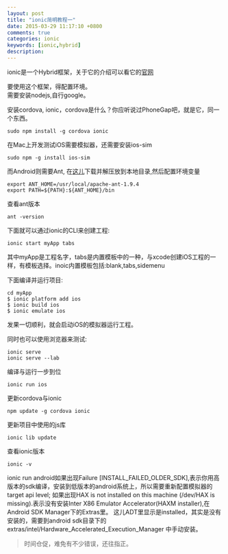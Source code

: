 ```yaml
---
layout: post
title: "ionic简明教程一"
date: 2015-03-29 11:17:10 +0800
comments: true
categories: ionic
keywords: [ionic,hybrid]
description: 
---
```


ionic是一个Hybrid框架，关于它的介绍可以看它的[官网](http://www.ionic.io)<br>

要使用这个框架，得配置环境。<br>
需要安装nodejs,自行google。<br>

安装cordova, ionic，cordova是什么？你应听说过PhoneGap吧，就是它，同一个东西。

```
sudo npm install -g cordova ionic
```

在Mac上开发测试iOS需要模拟器，还需要安装ios-sim

```
sudo npm -g install ios-sim
```
而Android则需要Ant, 在[这儿](http://ant.apache.org/bindownload.cgi)下载并解压放到本地目录,然后配置环境变量

```
export ANT_HOME=/usr/local/apache-ant-1.9.4
export PATH=${PATH}:${ANT_HOME}/bin
```
查看ant版本

```
ant -version
```


下面就可以通过ionic的CLI来创建工程:

```
ionic start myApp tabs
```

其中myApp是工程名字，tabs是内置模板中的一种，与xcode创建iOS工程的一样，有模板选择。inoic内置模板包括:blank,tabs,sidemenu

下面编译并运行项目:

```
cd myApp
$ ionic platform add ios
$ ionic build ios
$ ionic emulate ios
```
发果一切顺利，就会启动iOS的模拟器运行工程。

同时也可以使用浏览器来测试:

```
ionic serve
ionic serve --lab
```

编译与运行一步到位

```
ionic run ios 
```

更新cordova与ionic

```
npm update -g cordova ionic
```

更新项目中使用的js库

```
ionic lib update 
```

查看ionic版本

```
ionic -v 
```

ionic run android如果出现Failure [INSTALL_FAILED_OLDER_SDK],表示你用高版本的sdk编译，安装到低版本的android系统上，所以需要重新配置模拟器的target api level; 如果出现HAX is not installed on this machine (/dev/HAX is missing).表示没有安装Inter X86 Emulator Accelerator(HAXM installer),在Android SDK Manager下的Extras里。 这儿ADT里显示是installed，其实是没有安装的，需要到android sdk目录下的extras/intel/Hardware_Accelerated_Execution_Manager 中手动安装。


>时间仓促，难免有不少错误，还往指正。